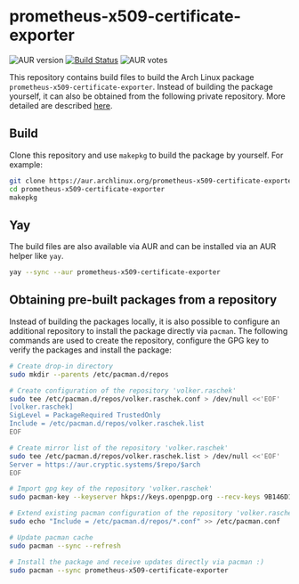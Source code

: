 # prometheus-x509-certificate-exporter

![AUR version](https://img.shields.io/aur/version/prometheus-x509-certificate-exporter?label=AUR)
[![Build Status](https://drone.cryptic.systems/api/badges/volker.raschek/prometheus-x509-certificate-exporter-pkg/status.svg)](https://drone.cryptic.systems/volker.raschek/prometheus-x509-certificate-exporter-pkg)
![AUR votes](https://img.shields.io/aur/votes/prometheus-x509-certificate-exporter)

This repository contains build files to build the Arch Linux package `prometheus-x509-certificate-exporter`. Instead of
building the package yourself, it can also be obtained from the following private repository. More detailed are
described [here](#obtaining-pre-built-packages-from-a-repository).

## Build

Clone this repository and use `makepkg` to build the package by yourself. For example:

```bash
git clone https://aur.archlinux.org/prometheus-x509-certificate-exporter.git
cd prometheus-x509-certificate-exporter
makepkg
```

## Yay

The build files are also available via AUR and can be installed via an AUR helper like `yay`.

```bash
yay --sync --aur prometheus-x509-certificate-exporter
```

## Obtaining pre-built packages from a repository

Instead of building the packages locally, it is also possible to configure an additional repository to install the
package directly via `pacman`. The following commands are used to create the repository, configure the GPG key to verify
the packages and install the package:

```bash
# Create drop-in directory
sudo mkdir --parents /etc/pacman.d/repos

# Create configuration of the repository 'volker.raschek'
sudo tee /etc/pacman.d/repos/volker.raschek.conf > /dev/null <<'EOF'
[volker.raschek]
SigLevel = PackageRequired TrustedOnly
Include = /etc/pacman.d/repos/volker.raschek.list
EOF

# Create mirror list of the repository 'volker.raschek'
sudo tee /etc/pacman.d/repos/volker.raschek.list > /dev/null <<'EOF'
Server = https://aur.cryptic.systems/$repo/$arch
EOF

# Import gpg key of the repository 'volker.raschek'
sudo pacman-key --keyserver hkps://keys.openpgp.org --recv-keys 9B146D11A9ED6CA7E279EB1A852BCC170D81A982

# Extend existing pacman configuration of the repository 'volker.raschek'
sudo echo "Include = /etc/pacman.d/repos/*.conf" >> /etc/pacman.conf

# Update pacman cache
sudo pacman --sync --refresh

# Install the package and receive updates directly via pacman :)
sudo pacman --sync prometheus-x509-certificate-exporter
```
